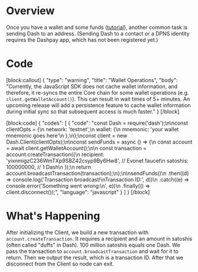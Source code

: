 # Overview

Once you have a wallet and some funds ([tutorial](tutorial-create-and-fund-a-wallet)), another common task is sending Dash to an address. (Sending Dash to a contact or a DPNS identity requires the Dashpay app, which has not been registered yet.)

# Code
[block:callout]
{
  "type": "warning",
  "title": "Wallet Operations",
  "body": "Currently, the JavaScript SDK does not cache wallet information, and therefore, it re-syncs the entire Core chain for some wallet operations (e.g. `client.getWalletAccount()`). This can result in wait times of  5+ minutes. An upcoming release will add a persistence feature to cache wallet information during initial sync so that subsequent access is much faster."
}
[/block]

[block:code]
{
  "codes": [
    {
      "code": "const Dash = require('dash');\n\nconst clientOpts = {\n  network: 'testnet',\n  wallet: {\n    mnemonic: 'your wallet mnemonic goes here'\n  },\n};\nconst client = new Dash.Client(clientOpts);\n\nconst sendFunds = async () => {\n  const account = await client.getWalletAccount();\n\n  const transaction = account.createTransaction({\n    recipient: 'yixnmigzC236WmTXp9SBZ42csyp9By6Hw8', // Evonet faucet\n    satoshis: 100000000, // 1 Dash\n  });\n  return account.broadcastTransaction(transaction);\n};\n\nsendFunds()\n  .then((d) => console.log('Transaction broadcast!\\nTransaction ID:', d))\n  .catch((e) => console.error('Something went wrong:\\n', e))\n  .finally(() => client.disconnect());",
      "language": "javascript"
    }
  ]
}
[/block]
# What's Happening

After initializing the Client, we build a new transaction with `account.createTransaction`. It requires a recipient and an amount in satoshis (often called "duffs" in Dash). 100 million satoshis equals one Dash. We pass the transaction to `account.broadcastTransaction` and wait for it to return. Then we output the result, which is a transaction ID. After that we disconnect from the Client so node can exit.